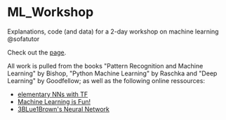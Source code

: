 # ML_Workshop
Explanations, code (and data) for a 2-day workshop on machine learning @sofatutor

Check out the [page](https://schlenga.github.io/ML_Workshop).

All work is pulled from the books "Pattern Recognition and Machine Learning" by Bishop, "Python Machine Learning" by Raschka and "Deep Learning" by Goodfellow; as well as the following online ressources:

- [elementary NNs with TF](https://medium.com/@jaschaephraim/elementary-neural-networks-with-tensorflow-c2593ad3d60b)
- [Machine Learning is Fun!](https://medium.com/@ageitgey/machine-learning-is-fun-80ea3ec3c471)
- [3BLue1Brown's Neural Network](https://www.youtube.com/watch?v=aircAruvnKk&list=PLZHQObOWTQDNU6R1_67000Dx_ZCJB-3pi)